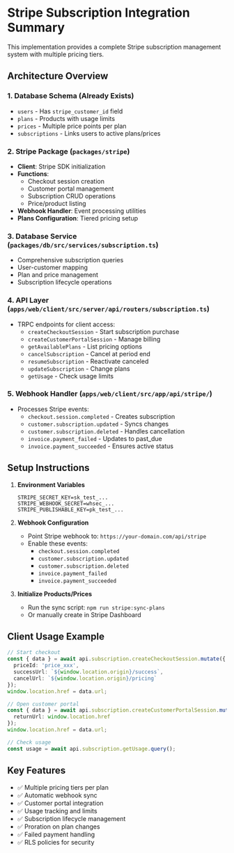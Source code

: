 # Stripe Subscription Integration Summary

This implementation provides a complete Stripe subscription management system with multiple pricing tiers.

## Architecture Overview

### 1. **Database Schema** (Already Exists)
- `users` - Has `stripe_customer_id` field
- `plans` - Products with usage limits
- `prices` - Multiple price points per plan  
- `subscriptions` - Links users to active plans/prices

### 2. **Stripe Package** (`packages/stripe`)
- **Client**: Stripe SDK initialization
- **Functions**: 
  - Checkout session creation
  - Customer portal management
  - Subscription CRUD operations
  - Price/product listing
- **Webhook Handler**: Event processing utilities
- **Plans Configuration**: Tiered pricing setup

### 3. **Database Service** (`packages/db/src/services/subscription.ts`)
- Comprehensive subscription queries
- User-customer mapping
- Plan and price management
- Subscription lifecycle operations

### 4. **API Layer** (`apps/web/client/src/server/api/routers/subscription.ts`)
- TRPC endpoints for client access:
  - `createCheckoutSession` - Start subscription purchase
  - `createCustomerPortalSession` - Manage billing
  - `getAvailablePlans` - List pricing options
  - `cancelSubscription` - Cancel at period end
  - `resumeSubscription` - Reactivate canceled
  - `updateSubscription` - Change plans
  - `getUsage` - Check usage limits

### 5. **Webhook Handler** (`apps/web/client/src/app/api/stripe/`)
- Processes Stripe events:
  - `checkout.session.completed` - Creates subscription
  - `customer.subscription.updated` - Syncs changes
  - `customer.subscription.deleted` - Handles cancellation
  - `invoice.payment_failed` - Updates to past_due
  - `invoice.payment_succeeded` - Ensures active status

## Setup Instructions

1. **Environment Variables**
   ```
   STRIPE_SECRET_KEY=sk_test_...
   STRIPE_WEBHOOK_SECRET=whsec_...
   STRIPE_PUBLISHABLE_KEY=pk_test_...
   ```

2. **Webhook Configuration**
   - Point Stripe webhook to: `https://your-domain.com/api/stripe`
   - Enable these events:
     - `checkout.session.completed`
     - `customer.subscription.updated`
     - `customer.subscription.deleted`
     - `invoice.payment_failed`
     - `invoice.payment_succeeded`

3. **Initialize Products/Prices**
   - Run the sync script: `npm run stripe:sync-plans`
   - Or manually create in Stripe Dashboard

## Client Usage Example

```typescript
// Start checkout
const { data } = await api.subscription.createCheckoutSession.mutate({
  priceId: 'price_xxx',
  successUrl: `${window.location.origin}/success`,
  cancelUrl: `${window.location.origin}/pricing`
});
window.location.href = data.url;

// Open customer portal
const { data } = await api.subscription.createCustomerPortalSession.mutate({
  returnUrl: window.location.href
});
window.location.href = data.url;

// Check usage
const usage = await api.subscription.getUsage.query();
```

## Key Features

- ✅ Multiple pricing tiers per plan
- ✅ Automatic webhook sync
- ✅ Customer portal integration
- ✅ Usage tracking and limits
- ✅ Subscription lifecycle management
- ✅ Proration on plan changes
- ✅ Failed payment handling
- ✅ RLS policies for security